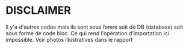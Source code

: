 # DISCLAIMER
Il y'a d'autres codes mais ils sont sous fomre soit de DB (database) soit sous forme de code bloc. Ce qui rend l'opération d'importation ici impossible. Voir photos illustratives dans le rapport
